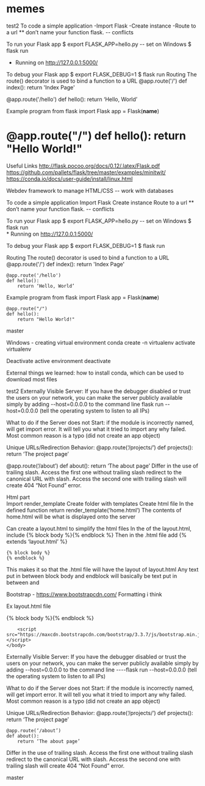 # memes
 test2
To code a simple application
-Import Flask 
-Create instance
-Route to a url
** don’t name your function flask. -- conflicts 

To run your Flask app
$ export FLASK_APP=hello.py -- set on Windows 
$ flask run						
* Running on http://127.0.0.1:5000/


To debug your Flask app
$ export FLASK_DEBUG=1 
$ flask run
Routing
The route() decorator is used to bind a function to a URL
@app.route('/') 
def index(): 
    return 'Index Page'

@app.route('/hello')
def hello():
    return ‘Hello, World’

Example program
from flask import Flask
app = Flask(__name__)

@app.route("/")
def hello():
    return "Hello World!"
=======

Useful Links
http://flask.pocoo.org/docs/0.12/.latex/Flask.pdf
https://github.com/pallets/flask/tree/master/examples/minitwit/
https://conda.io/docs/user-guide/install/linux.html

Webdev framework to manage HTML/CSS -- work with databases

To code a simple application
Import Flask 
Create instance
Route to a url
** don’t name your function flask. -- conflicts 

To run your Flask app
	$ export FLASK_APP=hello.py -- set on Windows 
	$ flask run						
	* Running on http://127.0.0.1:5000/


To debug your Flask app
	$ export FLASK_DEBUG=1 
	$ flask run


Routing
The route() decorator is used to bind a function to a URL
	@app.route('/') 
	def index(): 
	    return 'Index Page'

	@app.route('/hello')
	def hello():
	    return ‘Hello, World’


Example program
	from flask import Flask
	app = Flask(__name__)

	@app.route("/")
	def hello():
	    return "Hello World!"

 master

Windows - creating virtual environment
	conda create -n virtualenv
	activate virtualenv

Deactivate active environment
	deactivate 

External things we learned: how to install conda, which can be used to download most files 

 test2
Externally Visible Server: If you have the debugger disabled or trust the users on your network, you can make the server publicly available simply by adding --host=0.0.0.0 to the command line
flask run --host=0.0.0.0 (tell the operating system to listen to all IPs)
					
What to do if the Server does not Start: if the module is incorrectly named, will get import error. It will tell you what it tried to import any why failed. Most common reason is a typo (did not create an app object)

Unique URLs/Redirection Behavior: 
@app.route(‘/projects/’)
def projects():
    return ‘The project page’

@app.route(‘/about’)
def about():
    return ‘The about page’
Differ in the use of trailing slash. Access the first one without trailing slash redirect to the canonical URL with slash. Access the second one with trailing slash will create 404 “Not Found” error.
				
			
Html part		
Import render_template
Create folder with templates
Create html file
In the defined function return render_template(‘home.html’)
	The contents of home.html will be what is displayed onto the server

Can create a layout.html to simplify the html files
In the <body> of the layout.html, include
	{% block body %}{% endblock %}
Then in the .html file add
	{% extends ‘layout.html’ %}
	
	{% block body %}
	{% endblock %}

This makes it so that the .html file will have the layout of layout.html
Any text put in between block body and endblock will basically be text put in between <body> and </body>

Bootstrap - https://www.bootstrapcdn.com/
Formatting i think

Ex layout.html file

<!DOCTYPE html>
<html>
	<head>
		<meta charset="utf-8">
		<title>MyFlaskApp</title>
		<link rel="stylesheet" href="https://maxcdn.bootstrapcdn.com/bootstrap/3.3.7/css/bootstrap.min.css">
	</head>
	<body>
		{% block body %}{% endblock %}

		<script src="https://maxcdn.bootstrapcdn.com/bootstrap/3.3.7/js/bootstrap.min.js"></script>
	</body>
</html
=======

Externally Visible Server: If you have the debugger disabled or trust the users on your network, you can make the server publicly available simply by adding --host=0.0.0.0 to the command line
----flask run --host=0.0.0.0 (tell the operating system to listen to all IPs)
		
					
What to do if the Server does not Start: if the module is incorrectly named, will get import error. It will tell you what it tried to import any why failed. Most common reason is a typo (did not create an app object)


Unique URLs/Redirection Behavior: 
	@app.route(‘/projects/’)
	def projects():
	    return ‘The project page’

	@app.route(‘/about’)
	def about():
	    return ‘The about page’
Differ in the use of trailing slash. Access the first one without trailing slash redirect to the canonical URL with slash. Access the second one with trailing slash will create 404 “Not Found” error.
				
			
		

 master

